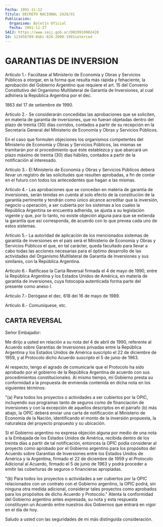 ```yaml
---
Fecha: 1991-11-12
Título: DECRETO NACIONAL 2428/91
Publicación:
  Organismo: Boletín Oficial
  Fecha: 1991-11-27
SAIJ: https://www.saij.gob.ar/DN19910002428
Id: 123456789-0abc-824-2000-1991soterced
---
```

# GARANTIAS DE INVERSION

<a id="1"></a>
Artículo 1.- Facúltase al Ministerio de Economía y Obras y Servicios Públicos a otorgar, en la forma que resulta más rápida y fehaciente, la  aprobación  del  Gobierno  Argentino que requiere el art. 15 del Convenio  Constitutivo del Organismo  Multilateral  de  Garantía  de Inversiones,  al  cual  adhiriera la República Argentina por el dec.

1863 del 17 de setiembre de 1990.

<a id="2"></a>
Artículo  2.-  Se  considerarán  concedidas  las aprobaciones que se soliciten,  en  materia de garantía de inversiones,  que  no  fueran objetadas dentro del plazo de treinta (30) días corridos, contados a partir de su recepción  en  la  Secretaría General del Ministerio de Economía y Obras y Servicios Públicos.

En el caso que formulen objeciones  los  organismos  competentes del Ministerio de Economía y Obras y Servicios Públicos, las  mismas  se tramitarán  por  el procedimiento que éste establezca y que abarcará un plazo máximo de  treinta  (30) días hábiles, contados a partir de la notificación al interesado.

<a id="3"></a>
Artículo  3.- El Ministerio de Economía y Obras y Servicios Públicos deberá llevar un registro de las solicitudes que resulten aprobadas, a fin de contar  en el futuro con todos los antecedentes que hagan a las mismas.

<a id="4"></a>
Artículo 4.- Las aprobaciones que se concedan en materia de garantía de  inversiones,  serán  tenidas  en  cuenta  al  solo  efecto de la constitución de la garantía pertinente y tendrán como único  alcance acreditar que la inversión, negocio u operación, a ser cubierta  por los  sistemas  a  los  cuales  la  República  Argentina se encuentra adherida, se ajusta a su legislación vigente y que, por lo tanto, no existe  objeción  alguna para que se extienda la  garantía  que  así corresponda,  de acuerdo  con  lo  que  prevea  cada  uno  de  estos sistemas.

<a id="5"></a>
Artículo  5.- La autoridad de aplicación de los mencionados sistemas de garantía de inversiones en el país será el Ministerio de Economía y  Obras  y Servicios  Públicos  el  que,  en  tal  carácter,  queda facultado para  llevar  a cabo todas las acciones necesarias para el óptimo desarrollo de las  actividades  del Organismo Multilateral de Garantía de Inversiones y sus similares, con la República Argentina.

<a id="6"></a>
Artículo  6.-  Ratifícase  la Carta Reversal firmada el 4 de mayo de 1990, entre la República Argentina  y los Estados Unidos de América, en materia de garantía de inversiones,  cuya  fotocopia  autenticada forma parte del presente como anexo I.

<a id="7"></a>
Artículo 7.- Derógase el dec. 618 del 16 de mayo de 1989.

<a id="8"></a>
Artículo 8.- Comuníquese, etc.

## CARTA REVERSAL

<a id="1"></a>
Señor Embajador:

Me  dirijo  a  usted  en  relación a su nota del 4 de abril de 1990, referente al Acuerdo sobre  Garantías  de Inversiones privadas entre la República Argentina y los Estados Unidos  de América suscripto el 22 de diciembre de 1959, y al Protocolo dicho Acuerdo suscripto el 5 de junio de 1963.

Al respecto, tengo el agrado de comunicarle que el Protocolo ha sido aprobado por el gobierno de la República Argentina  de  acuerdo  con sus  procedimientos  constitucionales.  Al mismo tiempo, mí Gobierno presta su conformidad a la propuesta de enmienda  contenida en dicha nota en los siguientes términos:

"(a) Para todos los proyectos o actividades a ser cubiertos  por  la OPIC, incluyendo sus programas tanto de seguros como de financiación de  inversiones  y  con  la  excepción  de aquellos descriptos en el párrafo (b) más abajo, la OPIC deberá enviar una carta de notificación al Ministerio de Economía de  la  Nación, identificando el  monto  de  la  inversión propuesta, la naturaleza  del  proyecto propuesto y su ubicación.

Si el Gobierno argentino no expresa objeción alguna por medio de una nota a la Embajada de los Estados Unidos de América, recibida dentro de los treinta días a partir de  tal  notificación, entonces la OPIC podía considerar al proyecto como aprobado por el Gobierno argentino para los propósitos del Acuerdo sobre Garantías de Inversiones entre los  Estados  Unidos de América y la Argentina,  firmado  el  22  de diciembre de 1959  y el Protocolo Adicional al Acuerdo, firmado el 5 de junio de 1963 y podrá proceder a emitir las coberturas de seguros o financieras apropiadas.

"(b) Para todos los  proyectos  o actividades a ser cubiertos por la OPIC relacionados con un contrato con el Gobierno argentino, la OPIC podrá, sin ninguna otra medida adicional, considerar tales proyectos como aprobados para los propósitos  de  dicho  Acuerdo y Protocolo." Atenta  la  conformidad del Gobierno argentino antes  expresada,  su nota y esta respuesta  constituyen  un  Acuerdo  entre  nuestros dos Gobiernos que entrará en vigor en el día de hoy.

Saludo a usted con las seguridades de mi más distinguida consideración.